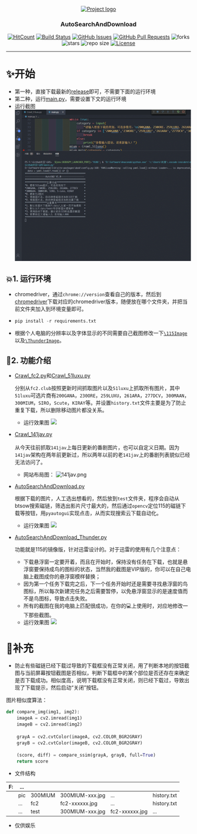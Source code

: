 <p align="center">
  <a href="" rel="noopener">
 <img width=300 height=150 src="https://blog-1259799643.cos.ap-shanghai.myqcloud.com/AutoS%26D_ytb.png" alt="Project logo"></a>
</p>

<h3 align="center">AutoSearchAndDownload</h3>

<div align="center">

[![HitCount](http://hits.dwyl.com/ExcaliburEX/https://githubcom/ExcaliburEX/GHS.svg)](http://hits.dwyl.com/ExcaliburEX/https://githubcom/ExcaliburEX/GHS)
[![Build Status](https://www.travis-ci.org/ExcaliburEX/GHS.svg?branch=master)](https://www.travis-ci.org/ExcaliburEX/GHS)
[![GitHub Issues](https://img.shields.io/github/issues/ExcaliburEX/GHS.svg)](https://github.com/ExcaliburEX/GHS/issues)
[![GitHub Pull Requests](https://img.shields.io/github/issues-pr/ExcaliburEX/GHS.svg)](https://github.com/ExcaliburEX/GHS/pulls)
![forks](https://img.shields.io/github/forks/ExcaliburEX/GHS)
![stars](	https://img.shields.io/github/stars/ExcaliburEX/GHS)
![repo size](https://img.shields.io/github/repo-size/ExcaliburEX/GHS)
[![License](https://img.shields.io/badge/license-MIT-blue.svg)](/LICENSE)
</div>

---

# ✨开始
- 第一种，直接下载最新的[release](https://github.com/ExcaliburEX/GHS/releases/tag/V1.0)即可，不需要下面的运行环境
- 第二种，运行[main.py](https://github.com/ExcaliburEX/GHS/blob/master/main.py)，需要设置下文的运行环境
- 运行截图
  ![](https://github.com/ExcaliburEX/GHS/blob/master/gif/main.gif)

## 💥1. 运行环境
- chromedriver，通过`chrome://version`查看自己的版本，然后到[chromedriver](http://chromedriver.storage.googleapis.com/index.html)下载对应的chromedriver版本，随便放在哪个文件夹，并把当前文件夹加入到环境变量即可。
- ```python
  pip install -r requirements.txt
  ```
- 根据个人电脑的分辨率以及字体显示的不同需要自己截图修改一下[`\115Image`](https://github.com/ExcaliburEX/GHS/tree/master/115Image)以及[`\ThunderImage`](https://github.com/ExcaliburEX/GHS/tree/master/ThunderImage)。
## 🍓2. 功能介绍
- [Crawl_fc2.py](https://github.com/ExcaliburEX/GHS/blob/master/Crawl_fc2.py)和[Crawl_51luxu.py](https://github.com/ExcaliburEX/GHS/blob/master/Crawl_51luxu.py)
  
  分别从`fc2.club`按照更新时间抓取图片以及`51luxu`上抓取所有图片，其中`51luxu`可选片商有`200GANA`，`230ORE`，`259LUXU`，`261ARA`，`277DCV`，`300MAAN`，`300MIUM`，`SIRO`，`Scute`，`KIRAY`等。并设置`history.txt`文件主要是为了防止重复下载，所以删除移动图片都没关系。
  - 运行效果图
  ![](https://github.com/ExcaliburEX/GHS/blob/master/gif/300mium.gif)

- [Crawl_141jav.py](https://github.com/ExcaliburEX/GHS/blob/master/Crawl_141jav.py)<br><br>
  从今天往前抓取`141jav`上每日更新的番剧图片，也可以自定义日期。因为`141jav`架构在两年前更新过，所以两年以前的老`141jav`上的番剧列表貌似已经无法访问了。

  - 网站布局图：
  ![141jav.png](https://i.loli.net/2020/04/11/Ov912TWezAUtFZL.png)
- [AutoSearchAndDownload.py](https://github.com/ExcaliburEX/GHS/blob/master/AutoSearchAndDownload.py)
  
  根据下载的图片，人工选出想看的，然后放到`test`文件夹，程序会自动从btsow搜索磁链，筛选出影片尺寸最大的，然后通过`opencv`定位115的磁链下载等按钮，用`pyautogui`实现点击，从而实现搜索云下载自动化。
  - 运行效果图
  ![](https://i.loli.net/2020/04/07/V5pSmMNue8CRj1A.gif)


- [AutoSearchAndDownload_Thunder.py](https://github.com/ExcaliburEX/GHS/blob/master/AutoSearchAndDownload_Thunder.py)

  功能就是115的镜像版，针对迅雷设计的。对于迅雷的使用有几个注意点：
  - 下载悬浮窗一定要开着，而且在开始时，保持没有任务在下载，也就是悬浮窗要保持成鸟的图标的状态，当然我的截图是VIP版的，你可以在自己电脑上截图成你的悬浮窗模样替换；
  - 因为第一个任务下载完之后，下一个任务开始时还是需要寻找悬浮窗的鸟图标，所以每次新建完任务之后需要暂停，以免悬浮窗显示的是速度值而不是鸟图标，导致点击失败。  
  - 所有的截图在我的电脑上匹配很成功，在你的💻上使用时，对应地修改一下那些截图。
  - 运行效果图
  ![](https://github.com/ExcaliburEX/GHS/blob/master/gif/Thunder_demo.gif)


# 🍧补充

- 防止有些磁链已经下载过导致的下载框没有正常关闭，用了判断本地的按钮截图与当前屏幕按钮截图是否相似，判断下载框中的某个部位是否还存在来确定是否下载成功。相似度高，说明下载框没有正常关闭，则已经下载过，导致出现了下载提示，然后启动“关闭”按钮。

图片相似度算法：
```python
def compare_img(img1, img2):
    imageA = cv2.imread(img1)
    imageB = cv2.imread(img2)

    grayA = cv2.cvtColor(imageA, cv2.COLOR_BGR2GRAY)
    grayB = cv2.cvtColor(imageB, cv2.COLOR_BGR2GRAY)

    (score, diff) = compare_ssim(grayA, grayB, full=True)
    return score
```

- 文件结构

| F:         | ...|  |  |  |  |
| ------------- | ------- | -------- | ------- | ------- | -----------------|
|    |  pic   |  300MIUM  |  300MIUM-xxx.jpg    |  ...  | history.txt|
|  |  ... |    fc2 |    fc2-xxxxxx.jpg  |   ... |    history.txt     |
|  |  ... |    test |   300MIUM-xxx.jpg   |  fc2-xxxxxx.jpg  |  ... |

- 仅供娱乐 
